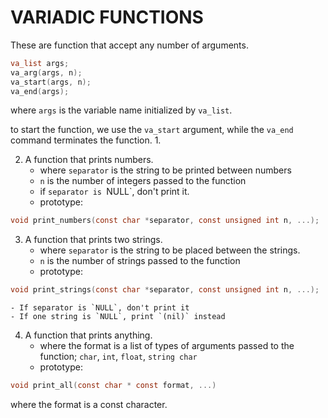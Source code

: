 # VARIADIC FUNCTIONS

These are function that accept any number of arguments.

```c
va_list args;
va_arg(args, n);
va_start(args, n);
va_end(args);
```
where `args` is the variable name initialized by `va_list`.

to start the function, we use the `va_start` argument, while the `va_end` command terminates the function.
1. 

2. A function that prints numbers.
	- where `separator`  is the string to be printed between numbers
	- `n`  is the number of integers passed to the function
	- if `separator is `NULL`, don't print it.
	- prototype:
```c
void print_numbers(const char *separator, const unsigned int n, ...);
```

3. A function that prints two strings.
	- where `separator` is the string to be placed between the strings.
	- `n` is the number of strings passed to the function
	- prototype:
```c
void print_strings(const char *separator, const unsigned int n, ...);
```
	- If separator is `NULL`, don't print it
	- If one string is `NULL`, print `(nil)` instead

4. A function that prints anything.
	- where the format is a list of types of arguments passed to the function; `char`, `int`, `float`, `string char`
	- prototype:
```c 
void print_all(const char * const format, ...)
```
where the format is a const character.
